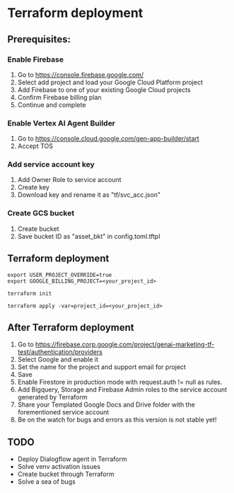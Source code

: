 # Terraform deployment

## Prerequisites:

### Enable Firebase

1. Go to https://console.firebase.google.com/
2. Select add project and load your Google Cloud Platform project
3. Add Firebase to one of your existing Google Cloud projects
4. Confirm Firebase billing plan
5. Continue and complete

### Enable Vertex AI Agent Builder

1. Go to https://console.cloud.google.com/gen-app-builder/start
2. Accept TOS

### Add service account key

1. Add Owner Role to service account
2. Create key
3. Download key and rename it as "tf/svc_acc.json"

### Create GCS bucket

1. Create bucket
2. Save bucket ID as "asset_bkt" in config.toml.tftpl

## Terraform deployment

```
export USER_PROJECT_OVERRIDE=true
export GOOGLE_BILLING_PROJECT=<your_project_id>

terraform init

terraform apply -var=project_id=<your_project_id>
```

## After Terraform deployment

1. Go to https://firebase.corp.google.com/project/genai-marketing-tf-test/authentication/providers
2. Select Google and enable it
3. Set the name for the project and support email for project
4. Save
5. Enable Firestore in production mode with request.auth != null as rules.
6. Add Bigquery, Storage and Firebase Admin roles to the service account generated by Terraform
7. Share your Templated Google Docs and Drive folder with the forementioned service account
8. Be on the watch for bugs and errors as this version is not stable yet!

## TODO

- Deploy Dialogflow agent in Terraform
- Solve venv activation issues
- Create bucket through Terraform
- Solve a sea of bugs
